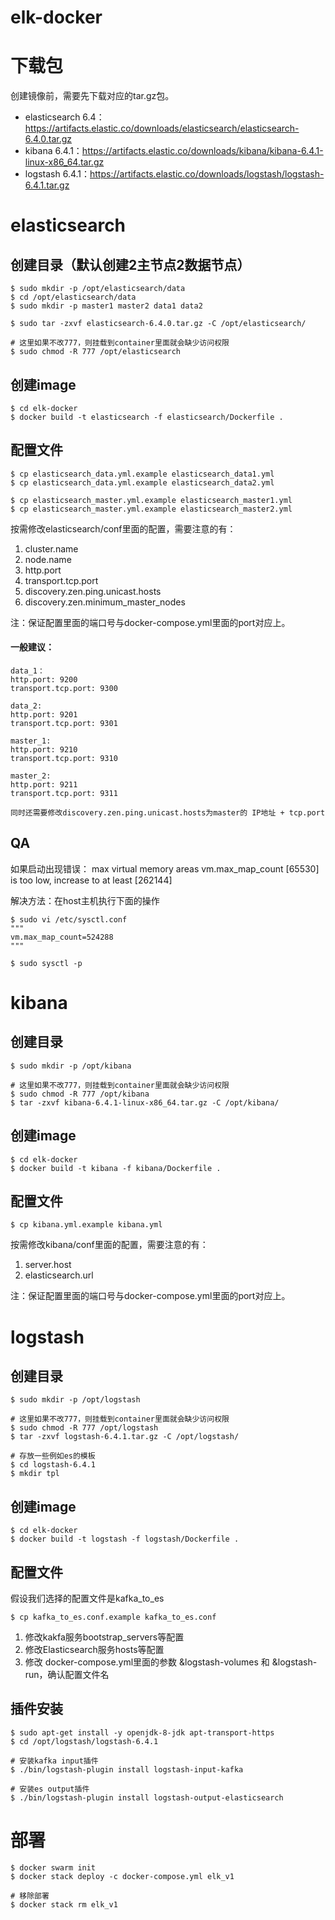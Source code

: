 # elk-docker
# 下载包
创建镜像前，需要先下载对应的tar.gz包。
- elasticsearch 6.4：https://artifacts.elastic.co/downloads/elasticsearch/elasticsearch-6.4.0.tar.gz
- kibana 6.4.1：https://artifacts.elastic.co/downloads/kibana/kibana-6.4.1-linux-x86_64.tar.gz
- logstash 6.4.1：https://artifacts.elastic.co/downloads/logstash/logstash-6.4.1.tar.gz

# elasticsearch
## 创建目录（默认创建2主节点2数据节点）
```
$ sudo mkdir -p /opt/elasticsearch/data
$ cd /opt/elasticsearch/data
$ sudo mkdir -p master1 master2 data1 data2

$ sudo tar -zxvf elasticsearch-6.4.0.tar.gz -C /opt/elasticsearch/

# 这里如果不改777，则挂载到container里面就会缺少访问权限
$ sudo chmod -R 777 /opt/elasticsearch
```

## 创建image
```
$ cd elk-docker
$ docker build -t elasticsearch -f elasticsearch/Dockerfile .
```

## 配置文件
```
$ cp elasticsearch_data.yml.example elasticsearch_data1.yml
$ cp elasticsearch_data.yml.example elasticsearch_data2.yml

$ cp elasticsearch_master.yml.example elasticsearch_master1.yml
$ cp elasticsearch_master.yml.example elasticsearch_master2.yml
```
按需修改elasticsearch/conf里面的配置，需要注意的有：
1. cluster.name
2. node.name
3. http.port
4. transport.tcp.port
5. discovery.zen.ping.unicast.hosts
6. discovery.zen.minimum_master_nodes

注：保证配置里面的端口号与docker-compose.yml里面的port对应上。

#### 一般建议：
```
data_1：
http.port: 9200
transport.tcp.port: 9300

data_2:
http.port: 9201
transport.tcp.port: 9301

master_1:
http.port: 9210
transport.tcp.port: 9310

master_2:
http.port: 9211
transport.tcp.port: 9311

同时还需要修改discovery.zen.ping.unicast.hosts为master的 IP地址 + tcp.port
```


## QA
如果启动出现错误：
max virtual memory areas vm.max_map_count [65530] is too low, increase to at least [262144]

解决方法：在host主机执行下面的操作
```
$ sudo vi /etc/sysctl.conf
"""
vm.max_map_count=524288
"""

$ sudo sysctl -p
```

# kibana
## 创建目录
```
$ sudo mkdir -p /opt/kibana

# 这里如果不改777，则挂载到container里面就会缺少访问权限
$ sudo chmod -R 777 /opt/kibana
$ tar -zxvf kibana-6.4.1-linux-x86_64.tar.gz -C /opt/kibana/
```

## 创建image
```
$ cd elk-docker
$ docker build -t kibana -f kibana/Dockerfile .
```

## 配置文件
```
$ cp kibana.yml.example kibana.yml
```
按需修改kibana/conf里面的配置，需要注意的有：
1. server.host
2. elasticsearch.url

注：保证配置里面的端口号与docker-compose.yml里面的port对应上。

# logstash
## 创建目录
```
$ sudo mkdir -p /opt/logstash

# 这里如果不改777，则挂载到container里面就会缺少访问权限
$ sudo chmod -R 777 /opt/logstash
$ tar -zxvf logstash-6.4.1.tar.gz -C /opt/logstash/

# 存放一些例如es的模板
$ cd logstash-6.4.1
$ mkdir tpl
```

## 创建image
```
$ cd elk-docker
$ docker build -t logstash -f logstash/Dockerfile .
```

## 配置文件
假设我们选择的配置文件是kafka_to_es
```
$ cp kafka_to_es.conf.example kafka_to_es.conf
```
1. 修改kakfa服务bootstrap_servers等配置
2. 修改Elasticsearch服务hosts等配置
3. 修改 docker-compose.yml里面的参数 &logstash-volumes 和  &logstash-run，确认配置文件名

## 插件安装
```
$ sudo apt-get install -y openjdk-8-jdk apt-transport-https
$ cd /opt/logstash/logstash-6.4.1

# 安装kafka input插件
$ ./bin/logstash-plugin install logstash-input-kafka

# 安装es output插件
$ ./bin/logstash-plugin install logstash-output-elasticsearch
```

# 部署
```
$ docker swarm init
$ docker stack deploy -c docker-compose.yml elk_v1

# 移除部署
$ docker stack rm elk_v1
```
